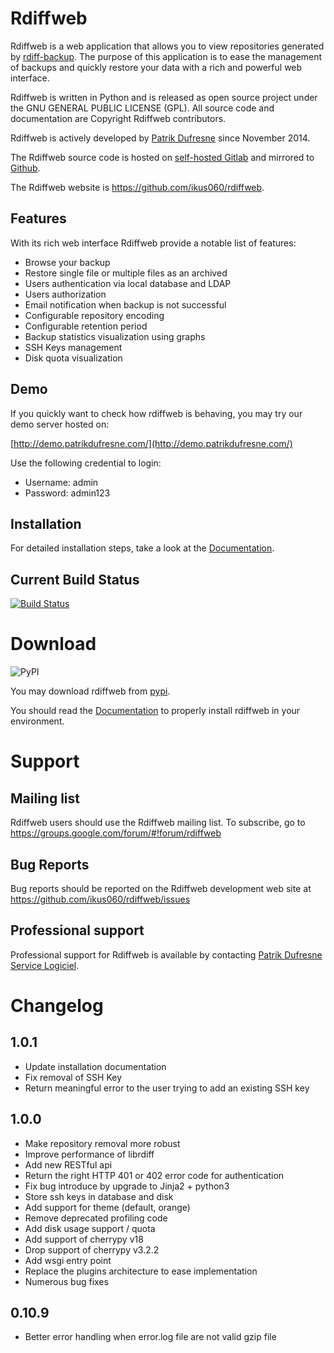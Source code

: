# Rdiffweb

Rdiffweb is a web application that allows you to view repositories generated
by [rdiff-backup](http://www.nongnu.org/rdiff-backup/). The purpose of this
application is to ease the management of backups and quickly restore your data
with a rich and powerful web interface.

Rdiffweb is written in Python and is released as open source project under the 
GNU GENERAL PUBLIC LICENSE (GPL). All source code and documentation are
Copyright Rdiffweb contributors.

Rdiffweb is actively developed by [Patrik Dufresne](http://patrikdufresne.com)
since November 2014.

The Rdiffweb source code is hosted on [self-hosted Gitlab](https://git.patrikdufresne.com/pdsl/rdiffweb)
and mirrored to [Github](https://github.com/ikus060/rdiffweb).

The Rdiffweb website is https://github.com/ikus060/rdiffweb.

## Features

With its rich web interface Rdiffweb provide a notable list of features:

 * Browse your backup
 * Restore single file or multiple files as an archived
 * Users authentication via local database and LDAP
 * Users authorization
 * Email notification when backup is not successful
 * Configurable repository encoding
 * Configurable retention period
 * Backup statistics visualization using graphs
 * SSH Keys management
 * Disk quota visualization

## Demo

If you quickly want to check how rdiffweb is behaving, you may try our demo server hosted on:

[http://demo.patrikdufresne.com/](http://demo.patrikdufresne.com/)

Use the following credential to login:

 * Username: admin
 * Password: admin123

## Installation

For detailed installation steps, take a look at the [Documentation](https://github.com/ikus060/rdiffweb/blob/master/doc/installation.md).

## Current Build Status

[![Build Status](https://git.patrikdufresne.com/pdsl/rdiffweb/badges/master/pipeline.svg)](https://git.patrikdufresne.com/pdsl/rdiffweb/pipelines)

# Download

![PyPI](https://img.shields.io/pypi/v/rdiffweb)

You may download rdiffweb from [pypi](https://pypi.org/project/rdiffweb/).

You should read the [Documentation](https://github.com/ikus060/rdiffweb/blob/master/doc/index.md) to properly install rdiffweb in your environment.

# Support

## Mailing list

Rdiffweb users should use the Rdiffweb mailing list. To subscribe, go to https://groups.google.com/forum/#!forum/rdiffweb

## Bug Reports

Bug reports should be reported on the Rdiffweb development web site at https://github.com/ikus060/rdiffweb/issues

## Professional support

Professional support for Rdiffweb is available by contacting [Patrik Dufresne Service Logiciel](http://www.patrikdufresne.com/en/support/#form).

# Changelog

## 1.0.1
 * Update installation documentation 
 * Fix removal of SSH Key
 * Return meaningful error to the user trying to add an existing SSH key

## 1.0.0 
 * Make repository removal more robust
 * Improve performance of librdiff
 * Add new RESTful api
 * Return the right HTTP 401 or 402 error code for authentication
 * Fix bug introduce by upgrade to Jinja2 + python3
 * Store ssh keys in database and disk
 * Add support for theme (default, orange)
 * Remove deprecated profiling code
 * Add disk usage support / quota
 * Add support of cherrypy v18
 * Drop support of cherrypy v3.2.2
 * Add wsgi entry point
 * Replace the plugins architecture to ease implementation
 * Numerous bug fixes

## 0.10.9
 * Better error handling when error.log file are not valid gzip file

